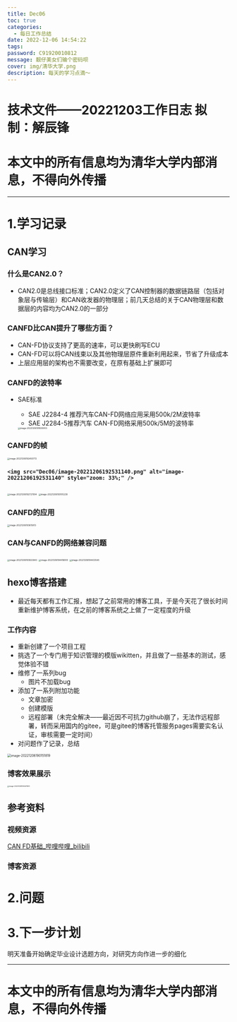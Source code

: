 ```yaml
---
title: Dec06
toc: true
categories:
  - 每日工作总结
date: 2022-12-06 14:54:22
tags:
password: C91920010812
message: 靓仔美女们输个密码呗
cover: img/清华大学.png
description: 每天的学习点滴～
---
```

# 技术文件——20221203工作日志			拟制：解辰锋

# 本文中的所有信息均为清华大学内部消息，不得向外传播

---

# 1.学习记录

## CAN学习

### 什么是CAN2.0？

+ CAN2.0是总线接口标准；CAN2.0定义了CAN控制器的数据链路层（包括对象层与传输层）和CAN收发器的物理层；前几天总结的关于CAN物理层和数据层的内容均为CAN2.0的一部分

### CANFD比CAN提升了哪些方面？

+ CAN-FD协议支持了更高的速率，可以更快刷写ECU
+ CAN-FD可以将CAN线束以及其他物理层原件重新利用起来，节省了升级成本
+ 上层应用层的架构也不需要改变，在原有基础上扩展即可

### CANFD的波特率

+ SAE标准

  + SAE J2284-4 推荐汽车CAN-FD网络应用采用500k/2M波特率
  + SAE J2284-5推荐汽车 CAN-FD网络采用500k/5M的波特率

  <img src="Dec06/image-20221206191635003.png" alt="image-20221206191635003" style="zoom:33%;" />

### CANFD的帧

<img src="Dec06/image-20221206192450772.png" alt="image-20221206192450772" style="zoom:33%;" />

#### `<img src="Dec06/image-20221206192531140.png" alt="image-20221206192531140" style="zoom: 33%;" />`

<img src="Dec06/image-20221206192727904.png" alt="image-20221206192727904" style="zoom:33%;" />

<img src="Dec06/image-20221206193105239.png" alt="image-20221206193105239" style="zoom:33%;" />

### CANFD的应用

<img src="Dec06/image-20221206193615813.png" alt="image-20221206193615813" style="zoom:33%;" />

### CAN与CANFD的网络兼容问题

<img src="Dec06/image-20221206193923843.png" alt="image-20221206193923843" style="zoom:33%;" />

<img src="Dec06/image-20221206194416000.png" alt="image-20221206194416000" style="zoom:33%;" />

<img src="Dec06/image-20221206194433545.png" alt="image-20221206194433545" style="zoom:33%;" />

## hexo博客搭建

+ 最近每天都有工作汇报，想起了之前常用的博客工具，于是今天花了很长时间重新维护博客系统，在之前的博客系统之上做了一定程度的升级

### 工作内容

+ 重新创建了一个项目工程
+ 挑选了一个专门用于知识管理的模版wikitten，并且做了一些基本的测试，感觉体验不错
+ 维修了一系列bug
  + 图片不加载bug
+ 添加了一系列附加功能
  + 文章加密
  + 创建模版
  + 远程部署（未完全解决——最近因不可抗力github崩了，无法作远程部署，转而采用国内的gitee，可是gitee的博客托管服务pages需要实名认证，审核需要一定时间）
+ 对问题作了记录，总结

<img src="Dec06/image-20221206190151819.png" alt="image-20221206190151819" style="zoom:50%;" />

### 博客效果展示

<img src="Dec06/image-20221206190247693.png" alt="image-20221206190247693" style="zoom: 25%;" />

## 参考资料

### 视频资源

[CAN FD基础_哔哩哔哩_bilibili](https://www.bilibili.com/video/BV1gD4y1U7bJ?p=3&vd_source=2d5ec0a230549ed2b672ea4be8a2cc58)

### 博客资源

# 2.问题

# 3.下一步计划

明天准备开始确定毕业设计选题方向，对研究方向作进一步的细化

---

# 本文中的所有信息均为清华大学内部消息，不得向外传播
